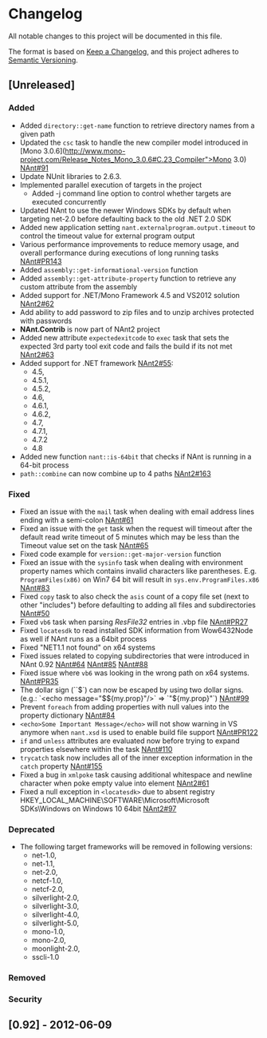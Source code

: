 # Changelog

All notable changes to this project will be documented in this file.

The format is based on [Keep a Changelog](https://keepachangelog.com/en/1.0.0/),
and this project adheres to [Semantic Versioning](https://semver.org/spec/v2.0.0.html).

## [Unreleased]

### Added 

- Added `directory::get-name` function to retrieve directory names from a given path
- Updated the `csc` task to handle the new compiler model introduced in [Mono 3.0.6](http://www.mono-project.com/Release_Notes_Mono_3.0.6#C.23_Compiler">Mono 3.0) [NAnt#91](https://github.com/nant/nant/issues/91)
- Update NUnit libraries to 2.6.3.
- Implemented parallel execution of targets in the project
    - Added -j command line option to control whether targets are executed concurrently
- Updated NAnt to use the newer Windows SDKs by default when targeting net-2.0 before defaulting back to the old .NET 2.0 SDK
- Added new application setting `nant.externalprogram.output.timeout` to control the timeout value for external program output
- Various performance improvements to reduce memory usage, and overall performance during executions of long running tasks [NAnt#PR143](https://github.com/nant/nant/pull/143)
- Added `assembly::get-informational-version` function
- Added `assembly::get-attribute-property` function to retrieve any custom attribute from the assembly
- Added support for .NET/Mono Framework 4.5 and VS2012 solution [NAnt2#62](https://github.com/NAnt2/NAnt2/issues/62)
- Add ability to add password to zip files and to unzip archives protected with passwords
- **NAnt.Contrib** is now part of NAnt2 project
- Added new attribute `expectedexitcode` to `exec` task that sets the expected 3rd party tool exit code and fails the build if its not met [NAnt2#63](https://github.com/NAnt2/NAnt2/issues/63)
- Added support for .NET framework [NAnt2#55](https://github.com/NAnt2/NAnt2/issues/55):
  - 4.5, 
  - 4.5.1, 
  - 4.5.2, 
  - 4.6, 
  - 4.6.1, 
  - 4.6.2, 
  - 4.7, 
  - 4.7.1, 
  - 4.7.2
  - 4.8
- Added new function `nant::is-64bit` that checks if NAnt is running in a 64-bit process
- `path::combine` can now combine up to 4 paths [NAnt2#163](https://github.com/NAnt2/NAnt2/issues/163)

### Fixed

- Fixed an issue with the `mail` task when dealing with email address lines ending with a semi-colon [NAnt#61](https://github.com/nant/nant/issues/61)
- Fixed an issue with the `get` task when the request will timeout after the default read write timeout of 5 minutes which may be less than the Timeout value set on the task [NAnt#65](https://github.com/nant/nant/issues/65)
- Fixed code example for `version::get-major-version` function
- Fixed an issue with the `sysinfo` task when dealing  with environment property names which contains invalid characters like parentheses. E.g. `ProgramFiles(x86)` on Win7 64 bit will result in `sys.env.ProgramFiles.x86` [NAnt#83](https://github.com/nant/nant/issues/83)
- Fixed `copy` task to also check the `asis` count of a copy file set (next to other "includes") before defaulting to adding all files and subdirectories [NAnt#50](https://github.com/nant/nant/issues/50)
- Fixed `vb6` task when parsing _ResFile32_ entries in .vbp file [NAnt#PR27](https://github.com/nant/nantcontrib/pull/27)
- Fixed `locatesdk` to read installed SDK information from Wow6432Node as well if NAnt runs as a 64bit process
- Fixed "NET1.1 not found" on x64 systems
- Fixed issues related to copying subdirectories that were introduced in NAnt 0.92 [NAnt#64](https://github.com/nant/nant/issues/64) [NAnt#85](https://github.com/nant/nant/issues/85) [NAnt#88](https://github.com/nant/nant/issues/88)
- Fixed issue where `vb6` was looking in the wrong path on x64 systems. [NAnt#PR35](https://github.com/nant/nantcontrib/pull/35)
- The dollar sign (``$`) can now be escaped by using two dollar signs. (e.g.: `<echo message="$${my.prop}"/>` => `"${my.prop}"`) [NAnt#99](https://github.com/nant/nant/issues/99)
- Prevent `foreach` from adding properties with null values into the property dictionary [NAnt#84](https://github.com/nant/nant/issues/84)
- `<echo>Some Important Message</echo>` will not show warning in VS anymore when `nant.xsd` is used to enable build file support [NAnt#PR122](https://github.com/nant/nant/pull/122)
- `if` and `unless` attributes are evaluated now before trying to expand properties elsewhere within the task [NAnt#110](https://github.com/nant/nant/issues/110)
- `trycatch` task now includes all of the inner exception information in the `catch` property [NAnt#155](https://github.com/nant/nant/issues/155)
- Fixed a bug in `xmlpoke` task causing additional whitespace and newline character when poke empty value into element [NAnt2#61](https://github.com/NAnt2/NAnt2/issues/61)
- Fixed a null exception in `<locatesdk>` due to absent registry HKEY_LOCAL_MACHINE\SOFTWARE\Microsoft\Microsoft SDKs\Windows on Windows 10 64bit [NAnt2#97](https://github.com/NAnt2/NAnt2/issues/97)  

### Deprecated
- The following target frameworks will be removed in following versions:
  - net-1.0, 
  - net-1.1, 
  - net-2.0, 
  - netcf-1.0, 
  - netcf-2.0, 
  - silverlight-2.0, 
  - silverlight-3.0, 
  - silverlight-4.0, 
  - silverlight-5.0, 
  - mono-1.0, 
  - mono-2.0, 
  - moonlight-2.0, 
  - sscli-1.0

### Removed

### Security

## [0.92] - 2012-06-09